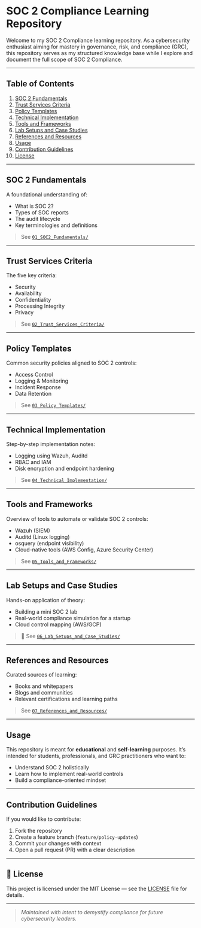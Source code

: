# SOC 2 Compliance Learning Repository

Welcome to my SOC 2 Compliance learning repository. As a cybersecurity enthusiast aiming for mastery in governance, risk, and compliance (GRC), this repository serves as my structured knowledge base while I explore and document the full scope of SOC 2 Compliance.

---

##  Table of Contents

1. [SOC 2 Fundamentals](#soc-2-fundamentals)
2. [Trust Services Criteria](#trust-services-criteria)
3. [Policy Templates](#policy-templates)
4. [Technical Implementation](#technical-implementation)
5. [Tools and Frameworks](#tools-and-frameworks)
6. [Lab Setups and Case Studies](#lab-setups-and-case-studies)
7. [References and Resources](#references-and-resources)
8. [Usage](#usage)
9. [Contribution Guidelines](#contribution-guidelines)
10. [License](#license)

---

##  SOC 2 Fundamentals

A foundational understanding of:
- What is SOC 2?
- Types of SOC reports
- The audit lifecycle
- Key terminologies and definitions

>  See [`01_SOC2_Fundamentals/`](./01_SOC2_Fundamentals/notes.md)

---

##  Trust Services Criteria

The five key criteria:
- Security
- Availability
- Confidentiality
- Processing Integrity
- Privacy

>  See [`02_Trust_Services_Criteria/`](./02_Trust_Services_Criteria/)

---

##  Policy Templates

Common security policies aligned to SOC 2 controls:
- Access Control
- Logging & Monitoring
- Incident Response
- Data Retention

>  See [`03_Policy_Templates/`](./03_Policy_Templates/)

---

##  Technical Implementation

Step-by-step implementation notes:
- Logging using Wazuh, Auditd
- RBAC and IAM
- Disk encryption and endpoint hardening

>  See [`04_Technical_Implementation/`](./04_Technical_Implementation/)

---

##  Tools and Frameworks

Overview of tools to automate or validate SOC 2 controls:
- Wazuh (SIEM)
- Auditd (Linux logging)
- osquery (endpoint visibility)
- Cloud-native tools (AWS Config, Azure Security Center)

>  See [`05_Tools_and_Frameworks/`](./05_Tools_and_Frameworks/)

---

##  Lab Setups and Case Studies

Hands-on application of theory:
- Building a mini SOC 2 lab
- Real-world compliance simulation for a startup
- Cloud control mapping (AWS/GCP)

> 📁 See [`06_Lab_Setups_and_Case_Studies/`](./06_Lab_Setups_and_Case_Studies/)

---

##  References and Resources

Curated sources of learning:
- Books and whitepapers
- Blogs and communities
- Relevant certifications and learning paths

>  See [`07_References_and_Resources/`](./07_References_and_Resources/)

---

##  Usage

This repository is meant for **educational** and **self-learning** purposes. It’s intended for students, professionals, and GRC practitioners who want to:
- Understand SOC 2 holistically
- Learn how to implement real-world controls
- Build a compliance-oriented mindset

---

##  Contribution Guidelines

If you would like to contribute:
1. Fork the repository
2. Create a feature branch (`feature/policy-updates`)
3. Commit your changes with context
4. Open a pull request (PR) with a clear description

---

## 📄 License

This project is licensed under the MIT License — see the [LICENSE](./LICENSE) file for details.

---

> *Maintained with intent to demystify compliance for future cybersecurity leaders.*

